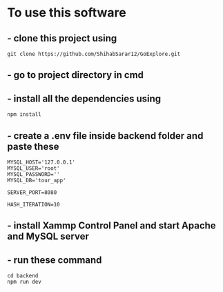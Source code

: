 # To use this software

## - clone this project using
`git clone https://github.com/ShihabSarar12/GoExplore.git`

## - go to project directory in cmd

## - install all the dependencies using
`npm install`

## - create a .env file inside backend folder and paste these
```
MYSQL_HOST='127.0.0.1'
MYSQL_USER='root'
MYSQL_PASSWORD=''
MYSQL_DB='tour_app'

SERVER_PORT=8080

HASH_ITERATION=10
```

## - install Xammp Control Panel and start Apache and MySQL server 

## - run these command
```
cd backend
npm run dev
```


